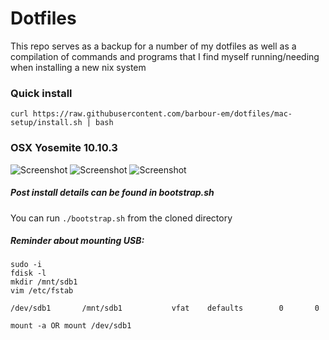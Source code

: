 Dotfiles
=======

This repo serves as a backup for a number of my dotfiles as well as a compilation of commands and programs that I find myself running/needing when installing a new nix system

### Quick install
```
curl https://raw.githubusercontent.com/barbour-em/dotfiles/mac-setup/install.sh | bash
```

### OSX Yosemite 10.10.3
![Screenshot](https://i.imgur.com/ETo4c0M.png "Tmux running")
![Screenshot](https://i.imgur.com/v7d6dGU.png "More tmux")
![Screenshot](https://i.imgur.com/xdQdmI8.png "Floating")


##### Post install details can be found in bootstrap.sh

You can run `./bootstrap.sh` from the cloned directory

##### Reminder about mounting USB:
```
sudo -i
fdisk -l
mkdir /mnt/sdb1
vim /etc/fstab
```
```
/dev/sdb1       /mnt/sdb1           vfat    defaults        0       0
```
```
mount -a OR mount /dev/sdb1
```
